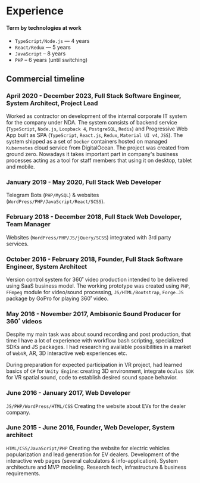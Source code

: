 # Experience

#### Term by technologies at work
- `TypeScript/Node.js` — 4 years
- `React/Redux` — 5 years
- `JavaScript` – 8 years
- `PHP` – 6 years (until switching)

## Commercial timeline

### April 2020 - December 2023, Full Stack Software Engineer, System Architect, Project Lead
Worked as contractor on development of the internal corporate IT system for the company under NDA. The system consists of backend service (`TypeScript`, `Node.js`, `Loopback 4`, `PostgreSQL`, `Redis`) and Progressive Web App built as SPA (`TypeScript`, `React.js`, `Redux`, `Material UI v4`, `JSS`). The system shipped as a set of `Docker` containers hosted on managed `Kubernetes` cloud service from DigitalOcean. The project was created from ground zero. Nowadays it takes important part in company's business processes acting as a tool for staff members that using it on desktop, tablet and mobile. 

### January 2019 - May 2020, Full Stack Web Developer
Telegram Bots (`PHP/MySQL`) & websites (`WordPress/PHP/JavaScript/React/SCSS`).

### February 2018 - December 2018, Full Stack Web Developer, Team Manager
Websites (`WordPress/PHP/JS/jQuery/SCSS`) integrated with 3rd party services.

### October 2016 - February 2018, Founder, Full Stack Software Engineer, System Architect 
Version control system for 360˚ video production intended to be delivered using SaaS business model. The working prototype was created using `PHP`, `FFmpeg` module for video/sound processing, `JS/HTML/Bootstrap`, `Forge.JS` package by GoPro for playing 360˚ video.

### May 2016 - November 2017, Ambisonic Sound Producer for 360˚ videos
Despite my main task was about sound recording and post production, that time I have a lot of experience with workflow bash scripting, specialized SDKs and JS packages. I had researching available possibilities in a market of `WebVR`, AR, 3D interactive web experiences etc.

During preparation for expected participation in VR project, had learned basics of `C#` for `Unity Engine`: creating 3D environment, integrate `Oculus SDK` for VR spatial sound, code to establish desired sound space behavior.

### June 2016 - January 2017, Web Developer
`JS/PHP/WordPress/HTML/CSS`
Creating the website about EVs for the dealer company.

### June 2015 - June 2016, Founder, Web Developer, System architect
`HTML/CSS/JavaScript/PHP`
Creating the website for electric vehicles popularization and lead generation for EV dealers. Development of the interactive web pages (several calculators & info-application). System architecture and MVP modeling. Research tech, infrastructure & business requirements.
